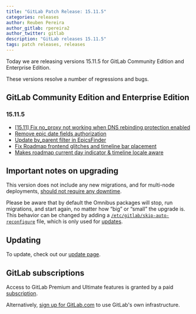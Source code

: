 ```yaml
---
title: "GitLab Patch Release: 15.11.5"
categories: releases
author: Reuben Pereira
author_gitlab: rpereira2
author_twitter: gitlab
description: "GitLab releases 15.11.5"
tags: patch releases, releases
---
```


<!-- For detailed instructions on how to complete this, please see https://gitlab.com/gitlab-org/release/docs/-/blob/master/general/patch/blog-post.md -->

Today we are releasing versions 15.11.5 for GitLab Community Edition and Enterprise Edition.

These versions resolve a number of regressions and bugs.

## GitLab Community Edition and Enterprise Edition

### 15.11.5

* [[15.11] Fix no_proxy not working when DNS rebinding protection enabled](https://gitlab.com/gitlab-org/gitlab/-/merge_requests/120809)
* [Remove epic date fields authorization](https://gitlab.com/gitlab-org/gitlab/-/merge_requests/120290)
* [Update by_parent filter in EpicsFinder](https://gitlab.com/gitlab-org/gitlab/-/merge_requests/120966)
* [Fix Roadmap frontend glitches and timeline bar placement](https://gitlab.com/gitlab-org/gitlab/-/merge_requests/120965)
* [Makes roadmap current day indicator & timeline locale aware](https://gitlab.com/gitlab-org/gitlab/-/merge_requests/121104)

## Important notes on upgrading

This version does not include any new migrations, and for multi-node deployments, [should not require any downtime](https://docs.gitlab.com/ee/update/#upgrading-without-downtime).

Please be aware that by default the Omnibus packages will stop, run migrations,
and start again, no matter how “big” or “small” the upgrade is. This behavior
can be changed by adding a [`/etc/gitlab/skip-auto-reconfigure`](http://docs.gitlab.com/omnibus/update/README.html) file,
which is only used for [updates](https://docs.gitlab.com/omnibus/update/README.html).

## Updating

To update, check out our [update page](/update/).

## GitLab subscriptions

Access to GitLab Premium and Ultimate features is granted by a paid [subscription](/pricing/).

Alternatively, [sign up for GitLab.com](https://gitlab.com/users/sign_in)
to use GitLab's own infrastructure.
